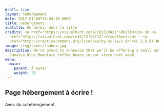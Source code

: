 ```yaml
---
draft: true
layout: hebergement
date: 2017-01-04T15:04:10.000Z
title: Hébergement
subtitle: Où dormir dans la ville
credits: <a href="https://visualhunt.co/a7/8232d421">dkilim</a> on <a
  href="https://visualhunt.com/re10/73fb5f13">Visualhunt</a> - <a
  href="http://creativecommons.org/licenses/by-nc-sa/2.0/">CC 2.0 BY-NC-SA</a>
image: /img/cover/thabor.jpg
description: We’re proud to announce that we’ll be offering a small batch of
  Jamaica Blue Mountain coffee beans in our store next week.
menu:
  main:
    parent: À noter
    weight: 20
---
```


## Page hébergement à écrire !

Avec du cohébergement.
